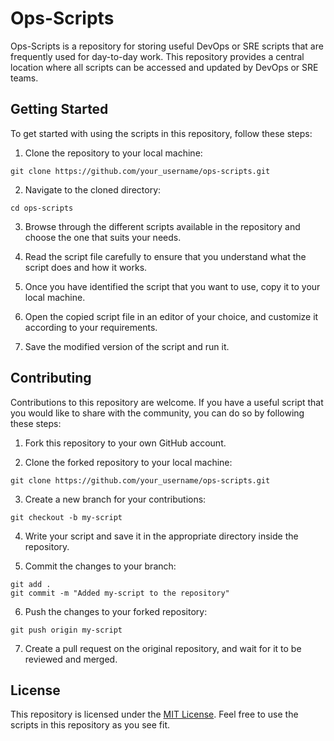 # Ops-Scripts

Ops-Scripts is a repository for storing useful DevOps or SRE scripts that are frequently used for day-to-day work. This repository provides a central location where all scripts can be accessed and updated by DevOps or SRE teams.

## Getting Started

To get started with using the scripts in this repository, follow these steps:

1. Clone the repository to your local machine:
```
git clone https://github.com/your_username/ops-scripts.git
```

2. Navigate to the cloned directory:
```
cd ops-scripts
```

3. Browse through the different scripts available in the repository and choose the one that suits your needs.

4. Read the script file carefully to ensure that you understand what the script does and how it works.

5. Once you have identified the script that you want to use, copy it to your local machine.

6. Open the copied script file in an editor of your choice, and customize it according to your requirements.

7. Save the modified version of the script and run it.

## Contributing

Contributions to this repository are welcome. If you have a useful script that you would like to share with the community, you can do so by following these steps:

1. Fork this repository to your own GitHub account.

2. Clone the forked repository to your local machine:
```
git clone https://github.com/your_username/ops-scripts.git
```

3. Create a new branch for your contributions:
```
git checkout -b my-script
```

4. Write your script and save it in the appropriate directory inside the repository.

5. Commit the changes to your branch:
```
git add .
git commit -m "Added my-script to the repository"
```

6. Push the changes to your forked repository:
```
git push origin my-script
```

7. Create a pull request on the original repository, and wait for it to be reviewed and merged.

## License

This repository is licensed under the [MIT License](https://github.com/your_username/ops-scripts/blob/main/LICENSE). Feel free to use the scripts in this repository as you see fit.
